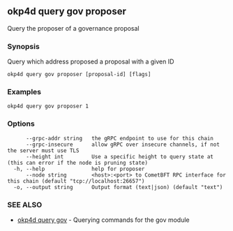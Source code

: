 ## okp4d query gov proposer

Query the proposer of a governance proposal

### Synopsis

Query which address proposed a proposal with a given ID

```
okp4d query gov proposer [proposal-id] [flags]
```

### Examples

```
okp4d query gov proposer 1
```

### Options

```
      --grpc-addr string   the gRPC endpoint to use for this chain
      --grpc-insecure      allow gRPC over insecure channels, if not the server must use TLS
      --height int         Use a specific height to query state at (this can error if the node is pruning state)
  -h, --help               help for proposer
      --node string        <host>:<port> to CometBFT RPC interface for this chain (default "tcp://localhost:26657")
  -o, --output string      Output format (text|json) (default "text")
```

### SEE ALSO

* [okp4d query gov](okp4d_query_gov.md)	 - Querying commands for the gov module
